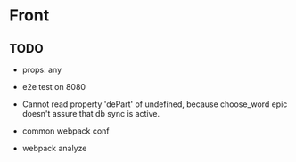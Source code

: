 # Front

## TODO

- props: any

- e2e test on 8080

- Cannot read property 'dePart' of undefined, because choose_word epic doesn't assure that db sync is active.

- common webpack conf

- webpack analyze